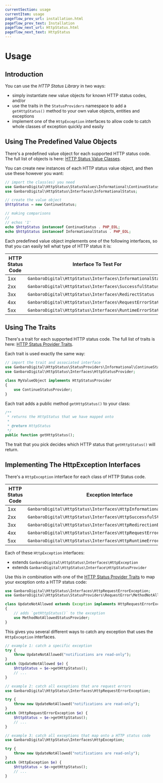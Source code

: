 ```yaml
---
currentSection: usage
currentItem: usage
pageflow_prev_url: installation.html
pageflow_prev_text: Installation
pageflow_next_url: HttpStatus.html
pageflow_next_text: HttpStatus
---
```


# Usage

## Introduction

You can use the _HTTP Status Library_ in two ways:

* simply instantiate new value objects for known HTTP status codes, and/or
* use the traits in the `StatusProviders` namespace to add a `getHttpStatus()` method to your own value objects, entities and exceptions
* implement one of the `HttpException` interfaces to allow code to catch whole classes of exception quickly and easily

## Using The Predefined Value Objects

There's a predefined value object for each supported HTTP status code. The full list of objects is here: [HTTP Status Value Classes](httpStatusValues.html).

You can create new instances of each HTTP status value object, and then use these however you want:

```php
// import the class(es) you need
use GanbaroDigital\HttpStatus\StatusValues\Informational\ContinueStatus;
use GanbaroDigital\HttpStatus\Interfaces\InformationalStatus;

// create the value object
$httpStatus = new ContinueStatus;

// making comparisons
//
// echos '1'
echo $httpStatus instanceof ContinueStatus . PHP_EOL;
echo $httpStatus instanceof InformationalStatus . PHP_EOL;
```

Each predefined value object implements one of the following interfaces, so that you can easily tell what type of HTTP status it is:

HTTP Status Code | Interface To Test For
-----------------|----------------------
1xx | `GanbaroDigital\HttpStatus\Interfaces\InformationalStatus`
2xx | `GanbaroDigital\HttpStatus\Interfaces\SuccessfulStatus`
3xx | `GanbaroDigital\HttpStatus\Interfaces\RedirectStatus`
4xx | `GanbaroDigital\HttpStatus\Interfaces\RequestErrorStatus`
5xx | `GanbaroDigital\HttpStatus\Interfaces\RuntimeErrorStatus`

## Using The Traits

There's a trait for each supported HTTP status code. The full list of traits is here: [HTTP Status Provider Traits](httpStatusProviders.md).

Each trait is used exactly the same way:

```php
// import the trait and associated interface
use GanbaroDigital\HttpStatus\StatusProviders\Informational\ContinueStatusProvider;
use GanbaroDigital\HttpStatus\Interfaces\HttpStatusProvider;

class MyValueObject implements HttpStatusProvider
{
    use ContinueStatusProvider;
}
```

Each trait adds a public method `getHttpStatus()` to your class:

```php
/**
 * returns the HttpStatus that we have mapped onto
 *
 * @return HttpStatus
 */
public function getHttpStatus();
```

The trait that you pick decides which HTTP status that `getHttpStatus()` will return.

## Implementing The HttpException Interfaces

There's a `HttpException` interface for each class of HTTP Status code.

HTTP Status Code | Exception Interface
-----------------|--------------------
1xx | `GanbaroDigital\HttpStatus\Interfaces\HttpInformationalException`
2xx | `GanbaroDigital\HttpStatus\Interfaces\HttpSuccessfulStatusException`
3xx | `GanbaroDigital\HttpStatus\Interfaces\HttpRedirectionException`
4xx | `GanbaroDigital\HttpStatus\Interfaces\HttpRequestErrorException`
5xx | `GanbaroDigital\HttpStatus\Interfaces\HttpRuntimeErrorException`

Each of these `HttpException` interfaces:

* extends `GanbaroDigital\HttpStatus\Interfaces\HttpException`
* extends `GanbaroDigital\HttpStatus\Interface\HttpStatusProvider`

Use this in combination with one of the [HTTP Status Provider Traits](httpStatusProviders.md) to map your exception onto a HTTP status code:

```php
use GanbaroDigital\HttpStatus\Interfaces\HttpRequestErrorException;
use GanbaroDigital\HttpStatus\StatusProviders\RequestError\MethodNotAllowedStatusProvider;

class UpdateNotAllowed extends Exception implements HttpRequestErrorException
{
    // adds `getHttpStatus()` to the exception
    use MethodNotAllowedStatusProvider;
}
```

This gives you several different ways to catch any exception that uses the `HttpException` interfaces.

```php
// example 1: catch a specific exception
try {
    throw UpdateNotAllowed("notifications are read-only");
}
catch (UpdateNotAllowed $e) {
    $httpStatus = $e->getHttpStatus();
    // ...
}
```

```php
// example 2: catch all exceptions that are request errors
use GanbaroDigital\HttpStatus\Interfaces\HttpRequestErrorException;

try {
    throw new UpdateNotAllowed("notifications are read-only");
}
catch (HttpRequestErrorException $e) {
    $httpStatus = $e->getHttpStatus();
    // ...
}
```

```php
// example 3: catch all exceptions that map onto a HTTP status code
use GanbaroDigital\HttpStatus\Interfaces\HttpException;

try {
    throw new UpdateNotAllowed("notifications are read-only");
}
catch (HttpException $e) {
    $httpStatus = $e->getHttpStatus();
    // ...
}
```
